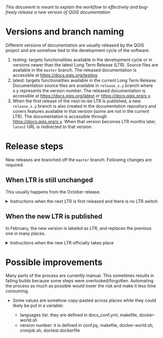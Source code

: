 _This document is meant to explain the workflow to effectively
and bug-freely release a new version of QGIS documentation_ 

# Versions and branch naming

Different versions of documentation are usually released by the QGIS project
and are somehow tied to the development cycle of the software:

1. testing: targets functionalities available in the development cycle
or in versions newer than the latest Long Term Release (LTR).
Source files are available in the `master` branch.
The released documentation is accessible at https://docs.qgis.org/testing.
1. latest: targets functionalities available in the current Long Term Release.
Documentation source files are available in `release_x.y` branch where x.y represents the version number.
The released documentation is accessible at https://docs.qgis.org/latest
or https://docs.qgis.org/x.y.
1. When the first release of the next-to-be LTR is published, a new `release_x.y` branch is also created
in the documentation repository and covers features available in that version (some are not in the current LTR).
The documentation is accessible through https://docs.qgis.org/x.y.
When that version becomes LTR months later, `latest` URL is redirected to that version.


# Release steps

New releases are branched off the `master` branch.
Following changes are required:

## When LTR is still unchanged
This usually happens from the October release.
<details>
  <summary>Instructions when the next LTR is first released and there is no LTR switch</summary>

### master branch
<details>

#### Before creating the new release branch
Following changes have to be done in `master` branch before you create the new release branch.
Otherwise, you will have to do the changes twice: in master and in the new branch.

- [ ] In [substitutions.txt](substitutions.txt) file, replace |CURRENT| value with the new version number
- [ ] In [docs_conf.yml](docs_conf.yml) file: add the new release number to the `version_list` parameter

#### After the new branch is created
- [ ] In [substitutions.txt](substitutions.txt) file:
  - [ ] Remove intermediate versions substitutions and their occurrences in the rst files
  - [ ] Add substitutions for the versions of the next LTR cycle that starts
        (e.g. if you just create the release_3.22 branch, you should add
        to the master branch substitutions for 3.24, 3.26 and 3.28)
</details>

### Current LTR branch
<details>

- [ ] In [docs_conf.yml](docs_conf.yml) file, add the new release number to the `version_list` parameter
</details>

### New release_x.y branch
<details>
New releases are branched off the `master` branch and thus require a set of changes.

- [ ] Ensure that changes to do in master before creating the new release branch are applied
- [ ] In [conf.py](conf.py) file:
  - [ ] set the `version` value (in the form x.y)
  - [ ] set the html_context `isTesting` option to `False`
- [ ] In [README.MD](README.MD) file, update the badges to point to the current branch instead of master
- [ ] In [Makefile](Makefile) file, set the `VERSION` number as in the conf.py file
- [ ] In [docker-world.sh](docker-world.sh) file: replace `QGIS-Documentation` with `QGIS-Documentation-x.y`
- [ ] In [cronjob.sh](cronjob.sh) file:
  - [ ] replace `QGIS-Documentation` with `QGIS-Documentation-x.y`
  - [ ] replace `qgis_docs_master_build` with `qgis_docs_x.y_build`
- [ ] In [doctest.dockerfile](doctest.dockerfile): set the project container to pull QGIS sources from (i.e. `release-x_y`)
- [ ] In main [index.rst](docs/index.rst) file: replace `testing` with `x.y` in the Table Of Contents
</details>

### Repositories and project configuration
- [ ] ⚠️ Make sure that the [C++ API documentation](https://api.qgis.org/api) of the new version is available
  (normally done automatically during release steps)
- [ ] ⚠️ Make sure that the [PyQGIS documentation](https://qgis.org/pyqgis) of the new version is available.
  - [ ] Update [build-docker.yml](https://github.com/qgis/QGIS/blob/master/.github/workflows/build-docker.yml)
    with the latest release
  - [ ] Update [pyqgis_conf.yml](https://github.com/qgis/pyqgis/blob/master/pyqgis_conf.yml)
    with the latest version
- [ ] Add new labels to triage issues and pull requests: `backport <new_branch>`, new target versions
- [ ] Create a new milestone for the new cycle of LTR that starts
- [ ] Reference the new version in the [docs index page](https:// docs.qgis.org) of QGIS main website
  source file is available at [docs_index.html](https://github.com/qgis/QGIS-Website/blob/master/themes/qgis-theme/docs_index.html)
  - [ ] Replace references of the 2 years old LTR with the new release (e.g. 3.22 --> 3.34)
  - [ ] Mention the 2 years old lTR in the old versions list at the bottom of the page 
  - [ ] Create appropriate version image using [doc.xcf](https://github.com/qgis/QGIS-Website/blob/master/themes/qgis-theme/static/images/doc.xcf) file.
  You can find a how-to at [qgis/QGIS-Website#948 (comment)](https://github.com/qgis/QGIS-Website/issues/948#issuecomment-968113301)

### Server
- [ ] Update commands to publish the new version (in English, as html, zip and pdf)
  and avoid redirecting it to testing
</details>


## When the new LTR is published
In February, the new version is labeled as LTR, and replaces the previous one in many places.
<details>
  <summary>Instructions when the new LTR officially takes place</summary>

### Old LTR branch 
<details>

- [ ] In [conf.py](conf.py) file: set the html_context `outdated` option to `True`
- [ ] Pull translations for all languages from transifex
  (see instructions in [README](README.md) file)
- [ ] Build the docs one more time

</details>

### New LTR branch 
<details>

- [ ] In [docs_conf.yml](docs_conf.yml) file: add target languages to the `supported_languages` parameter.
  These are the languages that will be published in the documentation.
  A threshold of 5% is currently applied to candidates.
- [ ] In [docker-world.sh](docker-world.sh) file: complete the `langs` variable with the supported languages
- [ ] In the [makefile](makefile): add the supported languages to the `LANGUAGES` parameter 
- [ ] Copy the [locale](locale) folder from the old LTR branch to the new LTR branch
- [ ] Generate new English source files (see instructions in [README](README.md) file)
</details>

### Transifex platform
<details>
Translated versions are available only for long term releases and only the active LTR
is being translated. So when a new LTR is published, we disconnect the old one and connect the new one.

- [ ] ⚠️ Make sure that the translated files from the old LTR branch have been correctly pasted
  to the new LTR branch
- [ ] Link the new LTR branch to the QGIS-Documentation project
  ([read docs on Transifex](https://help.transifex.com/en/articles/6265125-github-via-transifex-ui))
- [ ] If the connection above does not correctly proceed and update files in the transifex platform,
  see workaround instructions in [README](README.md) file
</details>

### master branch
<details>

- [ ] In [fix_versions.sh](scripts/fix_versions.sh) file:
  - [ ] add the old LTR number to the `DEPRECATED` parameter
  - [ ] add the new LTR number to the `DOCVERSIONS` parameter
- [ ] In [pofiles.yml](.github/workflows/pofiles.yml): update branch to the new LTR branch in order
  to generate updated English \*.po source files to push to Transifex
- [ ] In [pull_minimize_translations.yml](.github/workflows/pull_minimize_translations.yml): update target_branch
  to the new LTR branch in which to pull translations from Transifex
- [ ] In [translation_statistics.yml](.github/workflows/translation_statistics.yml): update target_branch
  to the branch(es) in which to generate translation statistics
</details>

### Repository and project configuration
<details>
  
- [ ] Make the new LTR the topmost version in the [docs page index](https:// docs.qgis.org) of QGIS main website
  source file is available at [docs_index.html](https://github.com/qgis/QGIS-Website/blob/master/themes/qgis-theme/docs_index.html)
  - [ ] You might want to switch versions references between the 2 latest LTR (e.g. 3.28 <--> 3.34)

</details>

### Server
<details>

- [ ] Redirect `latest` URL to the new LTR pages
- [ ] Update commands to publish the new version (in released languages, as html, zip and pdf)
</details>

</details>

# Possible improvements
Many parts of the process are currently manual. This sometimes results in failing builds because
some steps were overlooked/forgotten.
Automating the process as much as possible would lower the risk and make it less time consuming.

* Some values are somehow copy-pasted across places while they could likely be put in a variable: 

  * languages list: they are defined in docs_conf.yml, makefile, docker-world.sh
  * version number: it is defined in conf.py, makefile, docker-world.sh, cronjob.sh, doctest.dockerfile
